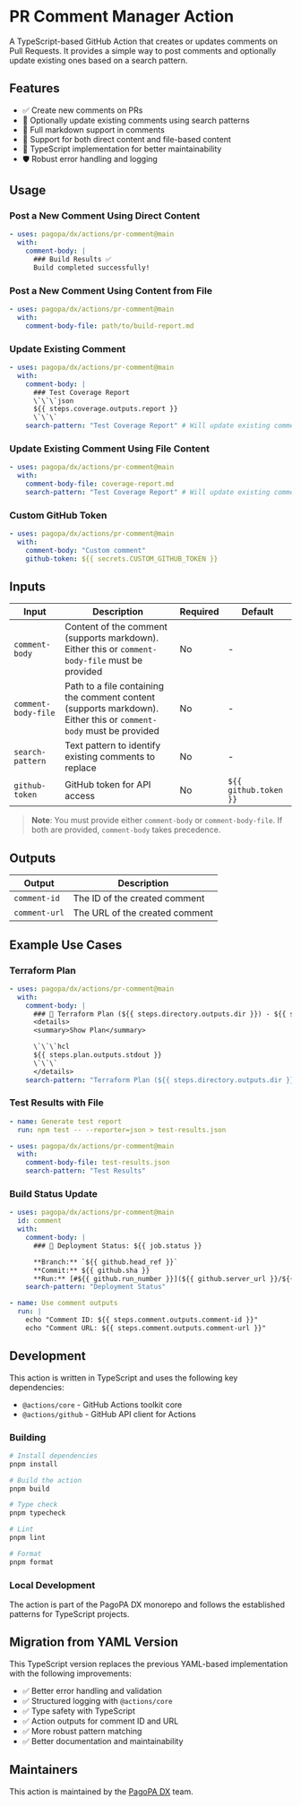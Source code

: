 # PR Comment Manager Action

A TypeScript-based GitHub Action that creates or updates comments on Pull Requests. It provides a simple way to post comments and optionally update existing ones based on a search pattern.

## Features

- ✅ Create new comments on PRs
- 🔄 Optionally update existing comments using search patterns
- 📝 Full markdown support in comments
- 📁 Support for both direct content and file-based content
- 🎯 TypeScript implementation for better maintainability
- 🛡️ Robust error handling and logging

## Usage

### Post a New Comment Using Direct Content

```yaml
- uses: pagopa/dx/actions/pr-comment@main
  with:
    comment-body: |
      ### Build Results ✅
      Build completed successfully!
```

### Post a New Comment Using Content from File

```yaml
- uses: pagopa/dx/actions/pr-comment@main
  with:
    comment-body-file: path/to/build-report.md
```

### Update Existing Comment

```yaml
- uses: pagopa/dx/actions/pr-comment@main
  with:
    comment-body: |
      ### Test Coverage Report
      \`\`\`json
      ${{ steps.coverage.outputs.report }}
      \`\`\`
    search-pattern: "Test Coverage Report" # Will update existing comment if found
```

### Update Existing Comment Using File Content

```yaml
- uses: pagopa/dx/actions/pr-comment@main
  with:
    comment-body-file: coverage-report.md
    search-pattern: "Test Coverage Report" # Will update existing comment if found
```

### Custom GitHub Token

```yaml
- uses: pagopa/dx/actions/pr-comment@main
  with:
    comment-body: "Custom comment"
    github-token: ${{ secrets.CUSTOM_GITHUB_TOKEN }}
```

## Inputs

| Input               | Description                                                                                                       | Required | Default               |
| ------------------- | ----------------------------------------------------------------------------------------------------------------- | -------- | --------------------- |
| `comment-body`      | Content of the comment (supports markdown). Either this or `comment-body-file` must be provided                   | No       | -                     |
| `comment-body-file` | Path to a file containing the comment content (supports markdown). Either this or `comment-body` must be provided | No       | -                     |
| `search-pattern`    | Text pattern to identify existing comments to replace                                                             | No       | -                     |
| `github-token`      | GitHub token for API access                                                                                       | No       | `${{ github.token }}` |

> **Note**: You must provide either `comment-body` or `comment-body-file`. If both are provided, `comment-body` takes precedence.

## Outputs

| Output        | Description                    |
| ------------- | ------------------------------ |
| `comment-id`  | The ID of the created comment  |
| `comment-url` | The URL of the created comment |

## Example Use Cases

### Terraform Plan

```yaml
- uses: pagopa/dx/actions/pr-comment@main
  with:
    comment-body: |
      ### 📖 Terraform Plan (${{ steps.directory.outputs.dir }}) - ${{ steps.plan.outcome }}
      <details>
      <summary>Show Plan</summary>

      \`\`\`hcl
      ${{ steps.plan.outputs.stdout }}
      \`\`\`
      </details>
    search-pattern: "Terraform Plan (${{ steps.directory.outputs.dir }})"
```

### Test Results with File

```yaml
- name: Generate test report
  run: npm test -- --reporter=json > test-results.json

- uses: pagopa/dx/actions/pr-comment@main
  with:
    comment-body-file: test-results.json
    search-pattern: "Test Results"
```

### Build Status Update

```yaml
- uses: pagopa/dx/actions/pr-comment@main
  id: comment
  with:
    comment-body: |
      ### 🚀 Deployment Status: ${{ job.status }}

      **Branch:** `${{ github.head_ref }}`
      **Commit:** ${{ github.sha }}
      **Run:** [#${{ github.run_number }}](${{ github.server_url }}/${{ github.repository }}/actions/runs/${{ github.run_id }})
    search-pattern: "Deployment Status"

- name: Use comment outputs
  run: |
    echo "Comment ID: ${{ steps.comment.outputs.comment-id }}"
    echo "Comment URL: ${{ steps.comment.outputs.comment-url }}"
```

## Development

This action is written in TypeScript and uses the following key dependencies:

- `@actions/core` - GitHub Actions toolkit core
- `@actions/github` - GitHub API client for Actions

### Building

```bash
# Install dependencies
pnpm install

# Build the action
pnpm build

# Type check
pnpm typecheck

# Lint
pnpm lint

# Format
pnpm format
```

### Local Development

The action is part of the PagoPA DX monorepo and follows the established patterns for TypeScript projects.

## Migration from YAML Version

This TypeScript version replaces the previous YAML-based implementation with the following improvements:

- ✅ Better error handling and validation
- ✅ Structured logging with `@actions/core`
- ✅ Type safety with TypeScript
- ✅ Action outputs for comment ID and URL
- ✅ More robust pattern matching
- ✅ Better documentation and maintainability

## Maintainers

This action is maintained by the [PagoPA DX](https://pagopa.github.io/dx/docs/) team.

